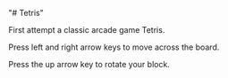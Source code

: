 "# Tetris" 

First attempt a classic arcade game Tetris.

Press left and right arrow keys to move across the board.

Press the up arrow key to rotate your block.
